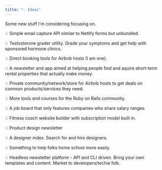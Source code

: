 ```yaml
---
title: "💡 Ideas"
---
```


Some new stuff I'm considering focusing on.

💡 Simple email capture API similar to Netlify forms but unbundled.

💡 Testosterone grader utility. Grade your symptoms and get help with sponsored hormone clinics.

💡 Direct booking tools for Airbnb hosts (I am one).

💡 A newsletter and app aimed at helping people find and aquire short-term rental properties that actually make money.

💡 Private community/network/store for Airbnb hosts to get deals on common products/services they need.

💡 More tools and courses for the Ruby on Rails community.

💡 A job board that only features companies who share salary ranges.

💡 Fitness coach website builder with subscription model built in.

💡 Product design newsletter

💡 A designer index. Search for and hire designers.

💡 Something to help folks home school more easily.

💡 Headless newsletter platform - API and CLI driven. Bring your own templates and content. Market to developers/techie folk.
